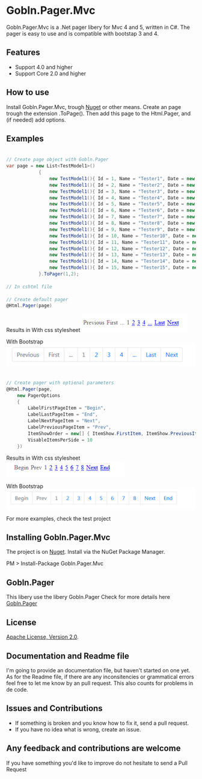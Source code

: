 [defaultCssImage]: images/defaultCssImage.png "With Css image"
[defaultBootstrapImage]: images/defaultbootstrapImage.png "With Bootstrap image"
[parameterCssImage]: images/parameterCssImage.png "With Css image"
[parameterBootstrapImage]: images/parameterbootstrapImage.png "With Bootstrap image"

# Gobln.Pager.Mvc

Gobln.Pager.Mvc is a .Net pager libery for Mvc 4 and 5, written in C#. The pager is easy to use and is compatible with bootstap 3 and 4.

## Features

* Support 4.0 and higher
* Support Core 2.0 and higher

## How to use

Install Gobln.Pager.Mvc, trough [Nuget](https://nuget.org/) or other means.
Create an page trough the extension .ToPage().
Then add this page to the Html.Pager, and (if needed) add options.

## Examples

```csharp

// Create page object with Gobln.Pager
var page = new List<TestModel1>()
            {
                new TestModel1(){ Id = 1, Name = "Tester1", Date = new DateTime( 2015, 5,1 ) },
                new TestModel1(){ Id = 2, Name = "Tester2", Date = new DateTime( 2015, 5,2 ) },
                new TestModel1(){ Id = 3, Name = "Tester3", Date = new DateTime( 2015, 5,3 ) },
                new TestModel1(){ Id = 4, Name = "Tester4", Date = new DateTime( 2015, 5,4 ) },
                new TestModel1(){ Id = 5, Name = "Tester5", Date = new DateTime( 2015, 5,5 ) },
                new TestModel1(){ Id = 6, Name = "Tester6", Date = new DateTime( 2015, 5,1 ) },
                new TestModel1(){ Id = 7, Name = "Tester7", Date = new DateTime( 2015, 5,2 ) },
                new TestModel1(){ Id = 8, Name = "Tester8", Date = new DateTime( 2015, 5,3 ) },
                new TestModel1(){ Id = 9, Name = "Tester9", Date = new DateTime( 2015, 5,4 ) },
                new TestModel1(){ Id = 10, Name = "Tester10", Date = new DateTime( 2015, 5,5 ) },
                new TestModel1(){ Id = 11, Name = "Tester11", Date = new DateTime( 2015, 5,1 ) },
                new TestModel1(){ Id = 12, Name = "Tester12", Date = new DateTime( 2015, 5,2 ) },
                new TestModel1(){ Id = 13, Name = "Tester13", Date = new DateTime( 2015, 5,3 ) },
                new TestModel1(){ Id = 14, Name = "Tester14", Date = new DateTime( 2015, 5,4 ) },
                new TestModel1(){ Id = 15, Name = "Tester15", Date = new DateTime( 2015, 5,5 ) },
            }.ToPager(1,2);

// In cshtml file

// Create default pager
@Html.Pager(page)

 ```

Results in
With css stylesheet
![Can not display image][defaultCssImage]

With Bootstrap
![Can not display image][defaultBootstrapImage]

```csharp

// Create pager with optional parameters
@Html.Pager(page,
    new PagerOptions
    {
        LabelFirstPageItem = "Begin",
        LabelLastPageItem = "End",
        LabelNextPageItem = "Next",
        LabelPreviousPageItem = "Prev",
        ItemShowOrder = new[] { ItemShow.FirstItem, ItemShow.PreviousItem, ItemShow.PagesItems, ItemShow.NextItem, ItemShow.LastItem },
        VisableItemsPerSide = 10
    })

```

Results in
With css stylesheet
![Can not display image][parameterCssImage]

With Bootstrap
![Can not display image][parameterBootstrapImage]

For more examples, check the test project

## Installing Gobln.Pager.Mvc

The project is on [Nuget](https://www.nuget.org/packages/Gobln.Pager.Mvc/). Install via the NuGet Package Manager.

PM > Install-Package Gobln.Pager.Mvc

## Gobln.Pager

This libery use the libery Gobln.Pager
Check for more details here [Gobln.Pager](https://www.nuget.org/packages/Gobln.Pager/)

## License

[Apache License, Version 2.0](http://opensource.org/licenses/Apache-2.0).

## Documentation and Readme file

I'm going to provide an documentation file, but haven't started on one yet.
As for the Readme file, if there are any inconsitencies or grammatical errors feel free to let me know by an pull request. This also counts for problems in de code.

## Issues and Contributions

* If something is broken and you know how to fix it, send a pull request.
* If you have no idea what is wrong, create an issue.

## Any feedback and contributions are welcome

If you have something you'd like to improve do not hesitate to send a Pull Request
